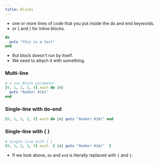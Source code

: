 ```yaml
---
title: Blocks
---
```


- one or more lines of code that you put inside the do and end keywords.
- or { and } for inline blocks.

```rb
do
  puts "this is a test"
end
```

- But block doesn't run by itself.
- We need to attach it with something.



### Multi-line
```rb
# n ==> Block parameter.
[0, 1, 2, 3, 4].each do |n|
  puts "Number #{n}"
end
```

### Single-line with do-end
```rb
[0, 1, 2, 3, 4].each do |n| puts "Number #{n}" end
```

### Single-line with { }
```rb
# Single line with { }
[0, 1, 2, 3, 4].each  { |n| puts "Number #{n}"  }
```

- If we look above, `do` and `end` is literally replaced with `{` and `}`.
